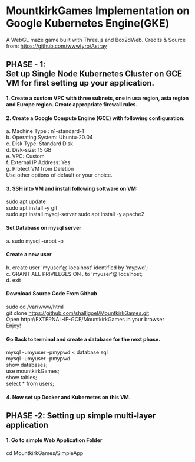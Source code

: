 # MountkirkGames Implementation on Google Kubernetes Engine(GKE) 
A WebGL maze game built with Three.js and Box2dWeb. 
Credits & Source from: https://github.com/wwwtyro/Astray

## PHASE - 1:<br> Set up Single Node Kubernetes Cluster on GCE VM for first setting up your application.
#### 1. Create a custom VPC with three subnets, one in usa region, asia region and Europe region. Create appropriate firewall rules.
#### 2. Create a Google Compute Engine (GCE) with following configuration:
a. Machine Type : n1-standard-1 <br>
b. Operating System: Ubuntu-20.04 <br>
c. Disk Type: Standard Disk <br>
d. Disk-size: 15 GB <br>
e. VPC: Custom <br>
f. External IP Address: Yes <br>
g. Protect VM from Deletion <br>
Use other options of default or your choice.
#### 3. SSH into VM and install following software on VM: <br>
sudo apt update <br/>
sudo apt install -y git <br/>
sudo apt install mysql-server
sudo apt install -y apache2
#### Set Database on mysql server
a. sudo mysql -uroot -p 
#### Create a new user
b. create user 'myuser'@'localhost' identified by 'mypwd';<br>
c. GRANT ALL PRIVILEGES ON *.* to 'myuser'@'localhost;<br>
d. exit
#### Download Source Code From Github
sudo cd /var/www/html <br/>
git clone https://github.com/shalligoel/MountkirkGames.git <br>
Open http://EXTERNAL-IP-GCE/MountkirkGames in your browser <br>
Enjoy!<br>
#### Go Back to terminal and create a database for the next phase.<br>
mysql -umyuser -pmypwd < database.sql<br>
mysql -umyuser -pmypwd<br>
show databases;<br>
use mountkirkGames;<br>
show tables;<br>
select * from users;
#### 4. Now set up Docker and Kubernetes on this VM.





## PHASE -2: Setting up simple multi-layer application

#### 1. Go to simple Web Application Folder<br>
cd MountkirkGames/SimpleApp<br>


